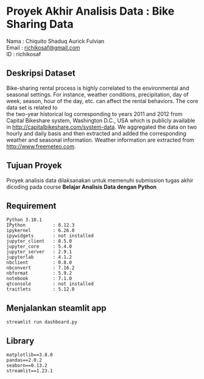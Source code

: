 # Proyek Akhir Analisis Data : Bike Sharing Data

Nama    : Chiquito Shaduq Aurick Fulvian<br />
Email   : richikosaf@gmail.com<br />
ID      : richikosaf

## Deskripsi Dataset
Bike-sharing rental process is highly correlated to the environmental and seasonal settings. For instance, weather conditions,
precipitation, day of week, season, hour of the day, etc. can affect the rental behaviors. The core data set is related to  
the two-year historical log corresponding to years 2011 and 2012 from Capital Bikeshare system, Washington D.C., USA which is 
publicly available in http://capitalbikeshare.com/system-data. We aggregated the data on two hourly and daily basis and then 
extracted and added the corresponding weather and seasonal information. Weather information are extracted from http://www.freemeteo.com. 

## Tujuan Proyek
Proyek analisis data dilaksanakan untuk memenuhi submission tugas akhir dicoding pada course **Belajar Analisis Data dengan Python**

## Requirement
```
Python 3.10.1
IPython          : 8.12.3
ipykernel        : 6.26.0
ipywidgets       : not installed
jupyter_client   : 8.5.0
jupyter_core     : 5.4.0
jupyter_server   : 2.9.1
jupyterlab       : 4.1.2
nbclient         : 0.8.0
nbconvert        : 7.16.2
nbformat         : 5.9.2
notebook         : 7.1.0
qtconsole        : not installed
traitlets        : 5.12.0
```

## Menjalankan steamlit app
```
streamlit run dashboard.py
```

## Library
```
matplotlib==3.8.0
pandas==2.0.2
seaborn==0.13.2
streamlit==1.23.1

```
